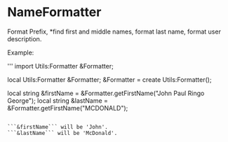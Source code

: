 # NameFormatter
Format Prefix, *find first and middle names, format last name, format user description.

Example:

'''
import Utils:Formatter &Formatter;

local Utils:Formatter &Formatter;
&Formatter = create Utils:Formatter();

local string &firstName = &Formatter.getFirstName("John Paul Ringo George");
local string &lastName = &Formatter.getFirstName("MCDONALD");
```

```&firstName``` will be 'John'. 
```&lastName``` will be 'McDonald'.
